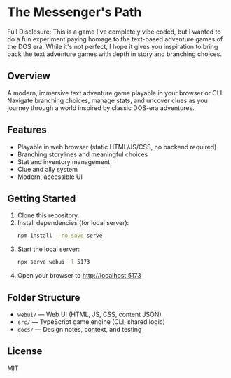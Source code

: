 # The Messenger's Path

Full Disclosure: This is a game I've completely vibe coded, but I wanted to do a fun experiment paying homage to the text-based adventure games of the DOS era. While it's not perfect, I hope it gives you inspiration to bring back the text adventure games with depth in story and branching choices.

## Overview
A modern, immersive text adventure game playable in your browser or CLI. Navigate branching choices, manage stats, and uncover clues as you journey through a world inspired by classic DOS-era adventures.

## Features
- Playable in web browser (static HTML/JS/CSS, no backend required)
- Branching storylines and meaningful choices
- Stat and inventory management
- Clue and ally system
- Modern, accessible UI

## Getting Started
1. Clone this repository.
2. Install dependencies (for local server):
   ```sh
   npm install --no-save serve
   ```
3. Start the local server:
   ```sh
   npx serve webui -l 5173
   ```
4. Open your browser to [http://localhost:5173](http://localhost:5173)

## Folder Structure
- `webui/` — Web UI (HTML, JS, CSS, content JSON)
- `src/` — TypeScript game engine (CLI, shared logic)
- `docs/` — Design notes, context, and testing

## License
MIT

